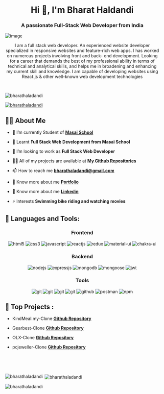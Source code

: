 <h1 align="center">Hi 👋, I'm Bharat Haldandi</h1>
<h3 align="center">A passionate Full-Stack Web Developer from India</h3>

![image](https://www.crio.do/blog/content/images/2021/04/Full-stack-web-developer.png)
<p align="center">I am a full stack web developer. An experienced website developer specialized in responsive websites and feature-rich web apps. I has worked on numerous projects involving front and back- end development. Looking for a career that demands the best of my professional ability in terms of technical and analytical skills, and helps me in broadening and enhancing my current skill and knowledge. I am capable of developing websites using React.js & other well-known web development technologies</p>
<br/>


<!-- <img align="center" src="https://www.arkasoftwares.com/blog/wp-content/uploads/2021/01/header_banner-2.jpg" />
 -->

<p align="left"> <img src="https://komarev.com/ghpvc/?username=bharathaladandi&label=Profile%20views&color=0e75b6&style=flat" alt="bharathaladandi" /> </p>

<p align="left"> <a href="https://github.com/ryo-ma/github-profile-trophy"><img src="https://github-profile-trophy.vercel.app/?username=bharathaladandi" alt="bharathaladandi" /></a> </p>

## 🙋‍♂️ About Me

- 🔭 I’m currently Student of **[Masai School](https://www.masaischool.com/)**

- 🌱 Learnt **Full Stack Web Development from Masai School**

- 👯 I’m looking to work as **Full Stack Web Developer**

- 👨‍💻 All of my projects are available at **[My Github Repositories](https://github.com/bharathaladandi)**

- 📫 How to reach me **bharathaladandi@gmail.com**

- 🔭 Know more about me **[Portfolio](https://bharathaladandi.github.io/)**

- 🔭 Know more about me **[Linkedin](https://www.linkedin.com/in/bharat-b-99a680242/)**

- ⚡  Interests **Swimming bike riding and watching movies**


## 🚀 Languages and Tools:
<div align="center">
 
 <div align="center"><h3 align="center">Frontend</h3>
<img src="https://img.shields.io/badge/html5-%23E34F26.svg?style=for-the-badge&logo=html5&logoColor=white" align="center" alt="html5">
<img src = "https://img.shields.io/badge/css3-%231572B6.svg?style=for-the-badge&logo=css3&logoColor=white" align="center" alt="css3">
<img src ="https://img.shields.io/badge/javascript-%23323330.svg?style=for-the-badge&logo=javascript&logoColor=%23F7DF1E" align="center" alt="javascript">
<img src="https://img.shields.io/badge/React-20232A?style=for-the-badge&logo=react&logoColor=61DAFB"  align="center" alt="reactjs" />
<img src="https://img.shields.io/badge/Redux-593D88?style=for-the-badge&logo=redux&logoColor=white"  align="center" alt="redux" />
<img src="https://img.shields.io/badge/Material%20UI-007FFF?style=for-the-badge&logo=mui&logoColor=white"  align="center" alt="material-ui"/>
<img src = "https://img.shields.io/badge/chakra ui-%234ED1C5.svg?style=for-the-badge&logo=chakraui&logoColor=white" align="center" alt="chakra-ui"/>
</div>
  <div align="center"><h3 align="center">Backend</h3> 
<img src="https://img.shields.io/badge/Node.js-339933?style=for-the-badge&logo=nodedotjs&logoColor=white" align="center" alt="nodejs" />
<img src="https://img.shields.io/badge/Express.js-000000?style=for-the-badge&logo=express&logoColor=white" align="center" alt="expressjs"/>
<img src="https://img.shields.io/badge/MongoDB-4EA94B?style=for-the-badge&logo=mongodb&logoColor=white" align="center" alt="mongodb"/>
<img src="https://img.shields.io/badge/mongoose-%2300f.svg?style=for-the-badge&logo=fastify&logoColor=white" align="center" alt="mongoose"/>
   <img src="https://img.shields.io/badge/JWT-black?style=for-the-badge&logo=JSON%20web%20tokens" align="center" alt="jwt"/>
 </div>
  <div align="center"><h3 align="center">Tools</h3> 
   <img src="https://img.shields.io/badge/heroku-%23430098.svg?style=for-the-badge&logo=heroku&logoColor=white" align="center" alt="git"/>
   <img src="https://img.shields.io/badge/netlify-%23000000.svg?style=for-the-badge&logo=netlify&logoColor=#00C7B7" align="center" alt="git"/>
   <img src="https://img.shields.io/badge/vercel-%23000000.svg?style=for-the-badge&logo=vercel&logoColor=whit" align="center" alt="git"/>
   <img src="https://img.shields.io/badge/Git-f44d27?style=for-the-badge&logo=git&logoColor=white"  align="center" alt="git"/>
<img src="https://img.shields.io/badge/GitHub-100000?style=for-the-badge&logo=github&logoColor=white"  align="center" alt="github"/>
<img src ="https://img.shields.io/badge/Postman-FF6C37?style=for-the-badge&logo=postman&logoColor=white" align="center" alt="postman">
<img src = "https://img.shields.io/badge/NPM-%23000000.svg?style=for-the-badge&logo=npm&logoColor=white" align="center" alt="npm">
   <br/>
 </div>
</div>


## 🚀 Top Projects :
 - KindMeal.my-Clone   **[Github Repository](https://github.com/bharathaladandi/Kind-Meal-Personal-Project)**
 
 - Gearbest-Clone  **[Github Repository](https://github.com/aakarsh604/Gearbest-Clone)**

 - OLX-Clone   **[Github Repository](https://github.com/bharathaladandi/OLX-Clone)**

 - pcjeweller-Clone **[Github Repository](https://github.com/bharathaladandi/Pc-jewellery)**


<br />
<br />
<br />
<p><img align="left" src="https://github-readme-stats.vercel.app/api/top-langs?username=bharathaladandi&show_icons=true&locale=en&layout=compact" alt="bharathaladandi" /></p>

<p>&nbsp;<img align="center" src="https://github-readme-stats.vercel.app/api?username=bharathaladandi&show_icons=true&locale=en" alt="bharathaladandi" /></p>

<p><img align="center" src="https://github-readme-streak-stats.herokuapp.com/?user=bharathaladandi&" alt="bharathaladandi" /></p>
